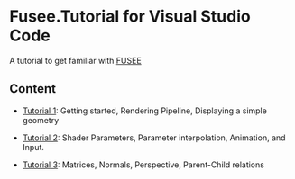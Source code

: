 # Fusee.Tutorial for Visual Studio Code

A tutorial to get familiar with [FUSEE](http://www.fusee3d.org)

## Content

* [Tutorial 1](Tutorial_1): Getting started, Rendering Pipeline, Displaying a simple geometry

* [Tutorial 2](Tutorial_2): Shader Parameters, Parameter interpolation, Animation, and Input.

* [Tutorial 3](Tutorial_3): Matrices, Normals, Perspective, Parent-Child relations